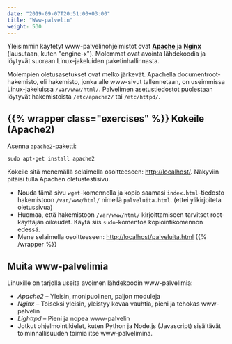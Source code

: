 ```yaml
---
date: "2019-09-07T20:51:00+03:00"
title: "Www-palvelin"
weight: 530
---
```


Yleisimmin käytetyt www-palvelinohjelmistot ovat **[Apache]** ja **[Nginx]** (lausutaan, kuten "engine-x").
Molemmat ovat avointa lähdekoodia ja löytyvät suoraan Linux-jakeluiden paketinhallinnasta.

Molempien oletusasetukset ovat melko järkevät. Apachella documentroot-hakemisto, eli hakemisto, jonka alle www-sivut
tallennetaan, on useimmissa Linux-jakeluissa `/var/www/html/`. Palvelimen asetustiedostot puolestaan löytyvät hakemistoista
`/etc/apache2/` tai `/etc/httpd/`.


{{% wrapper class="exercises" %}}
Kokeile (Apache2)
---------------

Asenna `apache2`-paketti:

```no-highlight
sudo apt-get install apache2
```

Kokeile sitä menemällä selaimella osoitteeseen: <http://localhost/>.
Näkyviin pitäisi tulla Apachen oletustestisivu.

- Nouda tämä sivu `wget`-komennolla ja kopio saamasi `index.html`-tiedosto
  hakemistoon `/var/www/html/` nimellä `palveluita.html`. (ettei ylikirjoiteta oletussivua)
- Huomaa, että hakemistoon `/var/www/html/` kirjoittamiseen tarvitset root-käyttäjän
  oikeudet. Käytä siis `sudo`-komentoa kopiointikomennon edessä.
- Mene selaimella osoitteeseen: <http://localhost/palveluita.html>
{{% /wrapper %}}


Muita www-palvelimia
---------------------

Linuxille on tarjolla useita avoimen lähdekoodin www-palvelimia:

- *Apache2* – Yleisin, monipuolinen, paljon moduleja
- *Nginx* – Toiseksi yleisin, yleistyy kovaa vauhtia, pieni ja tehokas www-palvelin
- *Lighttpd* – Pieni ja nopea www-palvelin
- Jotkut ohjelmointikielet, kuten Python ja Node.js (Javascript) sisältävät
  toiminnallisuuden toimia itse www-palvelimina.


[Apache]: https://www.apache.org/ (Apache)
[Nginx]: https://www.nginx.com/ (Nginx)
